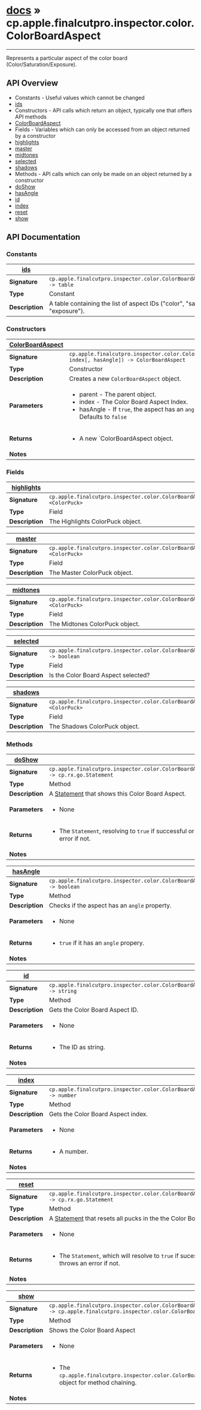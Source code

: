 # [docs](index.md) » cp.apple.finalcutpro.inspector.color.ColorBoardAspect
---

Represents a particular aspect of the color board (Color/Saturation/Exposure).

## API Overview
* Constants - Useful values which cannot be changed
 * [ids](#ids)
* Constructors - API calls which return an object, typically one that offers API methods
 * [ColorBoardAspect](#ColorBoardAspect)
* Fields - Variables which can only be accessed from an object returned by a constructor
 * [highlights](#highlights)
 * [master](#master)
 * [midtones](#midtones)
 * [selected](#selected)
 * [shadows](#shadows)
* Methods - API calls which can only be made on an object returned by a constructor
 * [doShow](#doShow)
 * [hasAngle](#hasAngle)
 * [id](#id)
 * [index](#index)
 * [reset](#reset)
 * [show](#show)

## API Documentation

### Constants

| [ids](#ids)         |                                                                                     |
| --------------------------------------------|-------------------------------------------------------------------------------------|
| **Signature**                               | `cp.apple.finalcutpro.inspector.color.ColorBoardAspect.ids -> table`                                                                    |
| **Type**                                    | Constant                                                                     |
| **Description**                             | A table containing the list of aspect IDs ("color", "saturation", "exposure").                                                                     |

### Constructors

| [ColorBoardAspect](#ColorBoardAspect)         |                                                                                     |
| --------------------------------------------|-------------------------------------------------------------------------------------|
| **Signature**                               | `cp.apple.finalcutpro.inspector.color.ColorBoardAspect(parent, index[, hasAngle]) -> ColorBoardAspect`                                                                    |
| **Type**                                    | Constructor                                                                     |
| **Description**                             | Creates a new `ColorBoardAspect` object.                                                                     |
| **Parameters**                              | <ul><li>parent - The parent object.</li><li>index - The Color Board Aspect Index.</li><li>hasAngle - If `true`, the aspect has an `angle` parameter. Defaults to `false`</li></ul> |
| **Returns**                                 | <ul><li>A new `ColorBoardAspect object.</li></ul>          |
| **Notes**                                   | <ul></ul>                |

### Fields

| [highlights](#highlights)         |                                                                                     |
| --------------------------------------------|-------------------------------------------------------------------------------------|
| **Signature**                               | `cp.apple.finalcutpro.inspector.color.ColorBoardAspect.highlights <ColorPuck>`                                                                    |
| **Type**                                    | Field                                                                     |
| **Description**                             | The Highlights ColorPuck object.                                                                     |

| [master](#master)         |                                                                                     |
| --------------------------------------------|-------------------------------------------------------------------------------------|
| **Signature**                               | `cp.apple.finalcutpro.inspector.color.ColorBoardAspect.master <ColorPuck>`                                                                    |
| **Type**                                    | Field                                                                     |
| **Description**                             | The Master ColorPuck object.                                                                     |

| [midtones](#midtones)         |                                                                                     |
| --------------------------------------------|-------------------------------------------------------------------------------------|
| **Signature**                               | `cp.apple.finalcutpro.inspector.color.ColorBoardAspect.midtones <ColorPuck>`                                                                    |
| **Type**                                    | Field                                                                     |
| **Description**                             | The Midtones ColorPuck object.                                                                     |

| [selected](#selected)         |                                                                                     |
| --------------------------------------------|-------------------------------------------------------------------------------------|
| **Signature**                               | `cp.apple.finalcutpro.inspector.color.ColorBoardAspect:selected() -> boolean`                                                                    |
| **Type**                                    | Field                                                                     |
| **Description**                             | Is the Color Board Aspect selected?                                                                     |

| [shadows](#shadows)         |                                                                                     |
| --------------------------------------------|-------------------------------------------------------------------------------------|
| **Signature**                               | `cp.apple.finalcutpro.inspector.color.ColorBoardAspect.shadows <ColorPuck>`                                                                    |
| **Type**                                    | Field                                                                     |
| **Description**                             | The Shadows ColorPuck object.                                                                     |

### Methods

| [doShow](#doShow)         |                                                                                     |
| --------------------------------------------|-------------------------------------------------------------------------------------|
| **Signature**                               | `cp.apple.finalcutpro.inspector.color.ColorBoardAspect:doShow() -> cp.rx.go.Statement`                                                                    |
| **Type**                                    | Method                                                                     |
| **Description**                             | A [Statement](cp.rx.go.Statement.md) that shows this Color Board Aspect.                                                                     |
| **Parameters**                              | <ul><li>None</li></ul> |
| **Returns**                                 | <ul><li>The `Statement`, resolving to `true` if successful or throwing an error if not.</li></ul>          |
| **Notes**                                   | <ul></ul>                |

| [hasAngle](#hasAngle)         |                                                                                     |
| --------------------------------------------|-------------------------------------------------------------------------------------|
| **Signature**                               | `cp.apple.finalcutpro.inspector.color.ColorBoardAspect:hasAngle() -> boolean`                                                                    |
| **Type**                                    | Method                                                                     |
| **Description**                             | Checks if the aspect has an `angle` property.                                                                     |
| **Parameters**                              | <ul><li>None</li></ul> |
| **Returns**                                 | <ul><li>`true` if it has an `angle` propery.</li></ul>          |
| **Notes**                                   | <ul></ul>                |

| [id](#id)         |                                                                                     |
| --------------------------------------------|-------------------------------------------------------------------------------------|
| **Signature**                               | `cp.apple.finalcutpro.inspector.color.ColorBoardAspect:id() -> string`                                                                    |
| **Type**                                    | Method                                                                     |
| **Description**                             | Gets the Color Board Aspect ID.                                                                     |
| **Parameters**                              | <ul><li>None</li></ul> |
| **Returns**                                 | <ul><li>The ID as string.</li></ul>          |
| **Notes**                                   | <ul></ul>                |

| [index](#index)         |                                                                                     |
| --------------------------------------------|-------------------------------------------------------------------------------------|
| **Signature**                               | `cp.apple.finalcutpro.inspector.color.ColorBoardAspect:index() -> number`                                                                    |
| **Type**                                    | Method                                                                     |
| **Description**                             | Gets the Color Board Aspect index.                                                                     |
| **Parameters**                              | <ul><li>None</li></ul> |
| **Returns**                                 | <ul><li>A number.</li></ul>          |
| **Notes**                                   | <ul></ul>                |

| [reset](#reset)         |                                                                                     |
| --------------------------------------------|-------------------------------------------------------------------------------------|
| **Signature**                               | `cp.apple.finalcutpro.inspector.color.ColorBoardAspect:reset() -> cp.rx.go.Statement`                                                                    |
| **Type**                                    | Method                                                                     |
| **Description**                             | A [Statement](cp.rx.go.Statement.md) that resets all pucks in the the Color Board Aspect.                                                                     |
| **Parameters**                              | <ul><li>None</li></ul> |
| **Returns**                                 | <ul><li>The `Statement`, which will resolve to `true` if sucessful, or throws an error if not.</li></ul>          |
| **Notes**                                   | <ul></ul>                |

| [show](#show)         |                                                                                     |
| --------------------------------------------|-------------------------------------------------------------------------------------|
| **Signature**                               | `cp.apple.finalcutpro.inspector.color.ColorBoardAspect:show() -> cp.apple.finalcutpro.inspector.color.ColorBoardAspect`                                                                    |
| **Type**                                    | Method                                                                     |
| **Description**                             | Shows the Color Board Aspect                                                                     |
| **Parameters**                              | <ul><li>None</li></ul> |
| **Returns**                                 | <ul><li>The `cp.apple.finalcutpro.inspector.color.ColorBoardAspect` object for method chaining.</li></ul>          |
| **Notes**                                   | <ul></ul>                |

